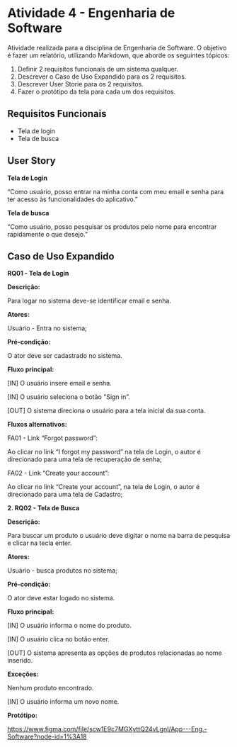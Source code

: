 # Atividade 4 - Engenharia de Software

Atividade realizada para a disciplina de Engenharia de Software. O objetivo é fazer um relatório,  utilizando Markdown, que aborde os seguintes tópicos:

1. Definir 2 requisitos funcionais de um sistema qualquer.
2. Descrever o Caso de Uso Expandido para os 2 requisitos.
3. Descrever User Storie para os 2 requisitos.
4. Fazer o protótipo da tela para cada um dos requisitos.

## Requisitos Funcionais

- Tela de login
- Tela de busca

## User Story

**Tela de Login**

“Como usuário, posso entrar na minha conta com meu email e senha para ter acesso às funcionalidades do aplicativo.”

**Tela de busca**

“Como usuário, posso pesquisar os produtos pelo nome para encontrar rapidamente o que desejo.”

## Caso de Uso Expandido

**RQ01 - Tela de Login**

**Descrição:**

Para logar no sistema deve-se identificar email e senha.

**Atores:**

Usuário - Entra no sistema;

**Pré-condição:**

O ator deve ser cadastrado no sistema.
        
**Fluxo principal:**

[IN] O usuário insere email e senha.

[IN] O usuário seleciona o botão "Sign in”.

[OUT] O sistema direciona o usuário para a tela inicial da sua conta.

**Fluxos alternativos:**

FA01 - Link “Forgot password”:

Ao clicar no link “I forgot my password” na tela de Login, o autor é direcionado para uma tela de recuperação de senha;

FA02 - Link “Create your account”:

Ao clicar no link “Create your account”, na tela de Login, o autor é direcionado para uma tela de Cadastro;  

**2. RQ02 - Tela de Busca**
    
**Descrição:**

Para buscar um produto o usuário deve digitar o nome na barra de pesquisa e clicar na tecla enter.

**Atores:**

Usuário - busca produtos no sistema;

**Pré-condição:**

O ator deve estar logado no sistema.

**Fluxo principal:**

[IN] O usuário informa o nome do produto.

[IN] O usuário clica no botão enter.

[OUT] O sistema apresenta as opções de produtos relacionadas ao nome inserido.

**Exceções:**
    
Nenhum produto encontrado.

[IN] O usuário informa um novo nome.

**Protótipo:**

https://www.figma.com/file/scw1E9c7MGXyttQ24vLgnI/App---Eng.-Software?node-id=1%3A18
